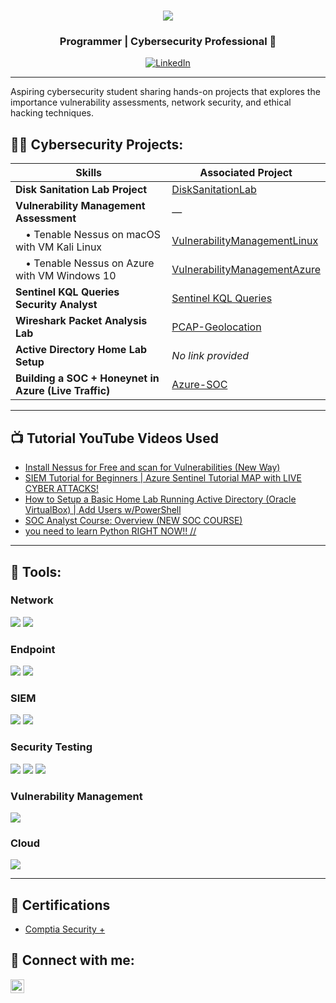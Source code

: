 <h1 align="center">
    <img src="https://readme-typing-svg.herokuapp.com/?font=Righteous&size=35&color=32CD32&center=true&vCenter=true&width=500&height=70&duration=3000&lines=Welcome!+🛡️;+Opal+Ratanayatigune" />
</h1>


<h3 align="center">Programmer | Cybersecurity Professional 🔐</h3>

<div align="center">
    <a href="https://www.linkedin.com/in/opal-ratanayatigune/" target="_blank" rel="noopener noreferrer">
        <img src="https://img.shields.io/badge/-LinkedIn-0072b1?&style=for-the-badge&logo=linkedin&logoColor=white" alt="LinkedIn" />
    </a>
</div>

---
Aspiring cybersecurity student sharing hands-on projects that explores the importance vulnerability assessments, network security, and ethical hacking techniques.


<h2>👨‍💻 Cybersecurity Projects:</h2>

| Skills | Associated Project |
|-------------|----------|
| **Disk Sanitation Lab Project** | [DiskSanitationLab](https://github.com/cybertheopal/DiskSanitationLab) |
| **Vulnerability Management Assessment** | — |
| &emsp;• Tenable Nessus on macOS with VM Kali Linux | [VulnerabilityManagementLinux](https://github.com/cybertheopal/VulnerabilityManagement) |
| &emsp;• Tenable Nessus on Azure with VM Windows 10 | [VulnerabilityManagementAzure](https://github.com/cybertheopal/VulnerabilityManagementAzure) |
| **Sentinel KQL Queries Security Analyst** | [Sentinel KQL Queries](https://github.com/cybertheopal/Sentinel_KQL_Queries_Security_Analyst/blob/main/Sentinel_KQL_Queries.md) |
| **Wireshark Packet Analysis Lab** | [PCAP-Geolocation](https://github.com/cybertheopal/PCAP-Geolocation/blob/main/README.md) |
| **Active Directory Home Lab Setup** | *No link provided* |
| **Building a SOC + Honeynet in Azure (Live Traffic)** |[Azure-SOC](https://github.com/cybertheopal/Azure-SOC/blob/main/README.md)


---
<h2>📺 Tutorial YouTube Videos Used</h2>

- [Install Nessus for Free and scan for Vulnerabilities (New Way)](https://www.youtube.com/watch?v=Gy-aPBb0djk)
- [SIEM Tutorial for Beginners | Azure Sentinel Tutorial MAP with LIVE CYBER ATTACKS!](https://www.youtube.com/watch?v=RoZeVbbZ0o0&t=12s)
- [How to Setup a Basic Home Lab Running Active Directory (Oracle VirtualBox) | Add Users w/PowerShell](https://www.youtube.com/watch?v=MHsI8hJmggI&list=PLqBeiU46hx1H--SNfTrohTOWeqkK-M2Y0)
- [SOC Analyst Course: Overview (NEW SOC COURSE)](https://www.youtube.com/watch?v=cU-nZ6Ltvog)
- [you need to learn Python RIGHT NOW!! //](https://www.youtube.com/watch?v=mRMmlo_Uqcs&list=PLIhvC56v63ILPDA2DQBv0IKzqsWTZxCkp)

--- 
<h2>🧰 Tools:</h2>

### Network
<div>
    <img src="https://img.shields.io/badge/-Active%20Directory-0078D4?&style=for-the-badge&logo=Windows&logoColor=white" />
    <img src="https://img.shields.io/badge/-Wireshark-1679A7?&style=for-the-badge&logo=Wireshark&logoColor=white" />
</div>

### Endpoint
<div>
    <img src="https://img.shields.io/badge/-Microsoft_Defender_for_Endpoint-00A4EF?&style=for-the-badge&logo=Microsoft&logoColor=white" />
    <img src="https://img.shields.io/badge/-Kali%20Linux-557C89?&style=for-the-badge&logo=Kali%20Linux&logoColor=white" />
</div>

### SIEM
<div>
    <img src="https://img.shields.io/badge/-Microsoft_Sentinel-00A4EF?&style=for-the-badge&logo=Microsoft&logoColor=white" />
    <img src="https://img.shields.io/badge/-Splunk-000000?&style=for-the-badge&logo=Splunk&logoColor=white" />
</div>

### Security Testing
<div>
    <img src="https://img.shields.io/badge/-Atomic_Red_Team-FF0000?&style=for-the-badge&logo=atomic-red-team&logoColor=white" />
    <img src="https://img.shields.io/badge/-PowerShell-2E6DBF?&style=for-the-badge&logo=PowerShell&logoColor=white" />
    <img src="https://img.shields.io/badge/-Bash-4EAA25?&style=for-the-badge&logo=GNU%20Bash&logoColor=white" />
</div>

### Vulnerability Management
<div>
    <img src="https://img.shields.io/badge/-Tenable-3E4D88?&style=for-the-badge&logo=Tenable&logoColor=white" />
</div>

### Cloud
<div>
    <img src="https://img.shields.io/badge/-Microsoft%20Azure-0078D4?&style=for-the-badge&logo=Microsoft%20Azure&logoColor=white" />
</div>

---
<h2>📜 Certifications</h2>

- [Comptia Security +](https://imgur.com/prpeD3X)

<h2> 🤳 Connect with me:</h2>

[<img align="left" alt="OpalRatanayatigune | LinkedIn" width="22px" src="https://cdn.jsdelivr.net/npm/simple-icons@v3/icons/linkedin.svg" />][linkedin]

[linkedin]: https://www.linkedin.com/in/opal-ratanayatigune/
<!--

- 🔭 I’m currently working on ...
- 🌱 I’m currently learning ...
- 👯 I’m looking to collaborate on ...
- 🤔 I’m looking for help with ...
- 💬 Ask me about ...
- 📫 How to reach me: ...
- 😄 Pronouns: ...
- ⚡ Fun fact: ...
-->
